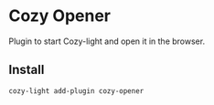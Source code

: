 # Cozy Opener

Plugin to start Cozy-light and open it in the browser.


## Install

    cozy-light add-plugin cozy-opener
